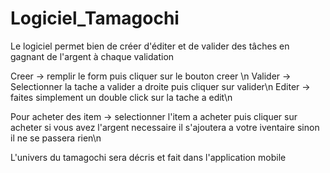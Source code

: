 # Logiciel_Tamagochi

Le logiciel permet bien de créer d'éditer et de valider des tâches en gagnant de l'argent à chaque validation

Creer -> remplir le form puis cliquer sur le bouton creer \n
Valider -> Selectionner la tache a valider a droite puis cliquer sur valider\n
Editer -> faites simplement un double click sur la tache a edit\n

Pour acheter des item -> selectionner l'item a acheter puis cliquer sur acheter si vous avez l'argent necessaire il s'ajoutera a votre iventaire sinon il ne se passera rien\n


L'univers du tamagochi sera décris et fait dans l'application mobile 
